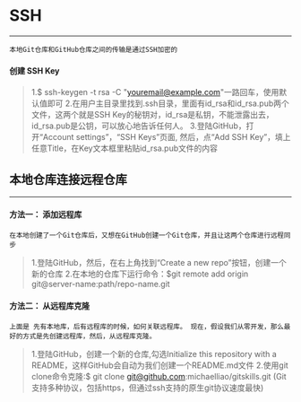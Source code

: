 # SSH
----------
`本地Git仓库和GitHub仓库之间的传输是通过SSH加密的`
#### 创建 SSH Key
>1.$ ssh-keygen -t rsa -C "youremail@example.com"一路回车，使用默认值即可
>2.在用户主目录里找到.ssh目录，里面有id_rsa和id_rsa.pub两个文件，这两个就是SSH Key的秘钥对，id_rsa是私钥，不能泄露出去，id_rsa.pub是公钥，可以放心地告诉任何人。
>3.登陆GitHub，打开“Account settings”，“SSH Keys”页面,
然后，点“Add SSH Key”，填上任意Title，在Key文本框里粘贴id_rsa.pub文件的内容

## 本地仓库连接远程仓库
-----------

  #### 方法一：  添加远程库
  `在本地创建了一个Git仓库后，又想在GitHub创建一个Git仓库，并且让这两个仓库进行远程同步`
>1.登陆GitHub，然后，在右上角找到“Create a new repo”按钮，创建一个新的仓库
>2.在本地的仓库下运行命令：$git remote add origin git@server-name:path/repo-name.git

  #### 方法二：  从远程库克隆
  `上面是 先有本地库，后有远程库的时候，如何关联远程库。
现在，假设我们从零开发，那么最好的方式是先创建远程库，然后，从远程库克隆。`
>1.登陆GitHub，创建一个新的仓库,勾选Initialize this repository with a README，这样GitHub会自动为我们创建一个README.md文件
>2.使用git clone命令克隆:$ git clone git@github.com:michaelliao/gitskills.git
(Git支持多种协议，包括https，但通过ssh支持的原生git协议速度最快)
  
  
  